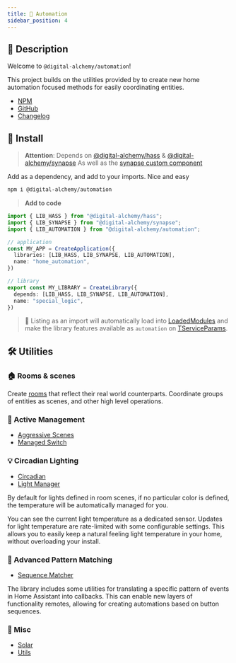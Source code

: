 ```yaml
---
title: 🤖 Automation
sidebar_position: 4
---
```

## 📘 Description

Welcome to `@digital-alchemy/automation`!

This project builds on the utilities provided by to create new home automation focused methods for easily coordinating entities.

- [NPM](https://www.npmjs.com/package/@digital-alchemy/automation)
- [GitHub](https://github.com/Digital-Alchemy-TS/automation)
- [Changelog](/automation/changelog/0.3.x)

## 💾 Install

> **Attention**:
> Depends on  [@digital-alchemy/hass](/hass) & [@digital-alchemy/synapse](/synapse)
> As well as the [synapse custom component](/synapse/extension)

Add as a dependency, and add to your imports. Nice and easy

```bash
npm i @digital-alchemy/automation
```

> **Add to code**

```typescript
import { LIB_HASS } from "@digital-alchemy/hass";
import { LIB_SYNAPSE } from "@digital-alchemy/synapse";
import { LIB_AUTOMATION } from "@digital-alchemy/automation";

// application
const MY_APP = CreateApplication({
  libraries: [LIB_HASS, LIB_SYNAPSE, LIB_AUTOMATION],
  name: "home_automation",
})

// library
export const MY_LIBRARY = CreateLibrary({
  depends: [LIB_HASS, LIB_SYNAPSE, LIB_AUTOMATION],
  name: "special_logic",
})
```

> 🎉
> Listing as an import will automatically load into [LoadedModules](/docs/core/exports/LoadedModules) and make the library features available as `automation` on [TServiceParams](/docs/core/exports/TServiceParams).

## 🛠️ Utilities

### 🏠 Rooms & scenes

Create [rooms](/automation/rooms) that reflect their real world counterparts. Coordinate groups of entities as scenes, and other high level operations.

### 🔧 Active Management

- [Aggressive Scenes](/automation/aggressive-scenes)
- [Managed Switch](/automation/managed-switch)

### 💡 Circadian Lighting

- [Circadian](/automation/circadian)
- [Light Manager](/automation/light-manager)

By default for lights defined in room scenes, if no particular color is defined, the temperature will be automatically managed for you.

You can see the current light temperature as a dedicated sensor. Updates for light temperature are rate-limited with some configurable settings. This allows you to easily keep a natural feeling light temperature in your home, without overloading your install.

### 🧩 Advanced Pattern Matching

- [Sequence Matcher](/automation/sequence-matcher)

The library includes some utilities for translating a specific pattern of events in Home Assistant into callbacks. This can enable new layers of functionality remotes, allowing for creating automations based on button sequences.

### 🔧 Misc

- [Solar](/automation/solar)
- [Utils](/automation/utils)
